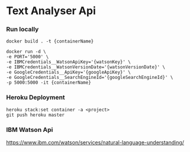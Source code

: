 # Text Analyser Api

### Run locally
```
docker build . -t {containerName}

docker run -d \
-e PORT='5000' \
-e IBMCredentials__WatsonApiKey='{watsonKey}' \
-e IBMCredentials__WatsonVersionDate='{watsonVersionDate}' \
-e GoogleCredentials__ApiKey='{googleApiKey}' \
-e GoogleCredentials__SearchEngineId='{googleSearchEngineId}' \
-p 5000:5000 -it {containerName}
```

### Heroku Deployment
```
heroku stack:set container -a <project>
git push heroku master
```

### IBM Watson Api
https://www.ibm.com/watson/services/natural-language-understanding/